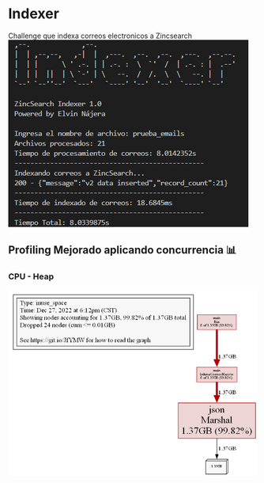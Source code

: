 # Indexer
Challenge que indexa correos electronicos a Zincsearch
![Process](internal/process/Process.png)

## Profiling Mejorado aplicando concurrencia 📊
### CPU - Heap 

![HEAP](internal/profiling/profile_mejorado.png)
